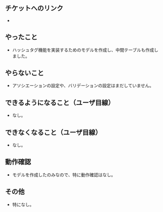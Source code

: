 ## チケットへのリンク

* 

## やったこと

* ハッシュタグ機能を実装するためのモデルを作成し、中間テーブルも作成しました。

## やらないこと

* アソシエーションの設定や、バリデーションの設定はまだしていません。

## できるようになること（ユーザ目線）

* なし。

## できなくなること（ユーザ目線）

* なし。

## 動作確認

* モデルを作成したのみなので、特に動作確認はなし。

## その他

* 特になし。

